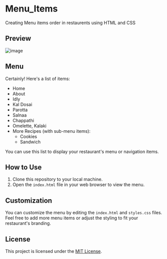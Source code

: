 # Menu_Items
Creating Menu items order in restaurents using HTML and CSS

## Preview

![image](https://github.com/NishalKL/Menu_Items/assets/169981248/3864b0d8-96f2-41e6-95d5-749770f73abf)

## Menu

Certainly! Here's a list of items:

- Home
- About
- Idly
- Kal Dosai
- Parotta
- Salnaa
- Chappathi
- Omelette, Kalaki
- More Recipes (with sub-menu items):
   - Cookies
   - Sandwich

You can use this list to display your restaurant's menu or navigation items.

## How to Use

1. Clone this repository to your local machine.
2. Open the `index.html` file in your web browser to view the menu.

## Customization

You can customize the menu by editing the `index.html` and `styles.css` files. Feel free to add more menu items or adjust the styling to fit your restaurant's branding.

## License

This project is licensed under the [MIT License](LICENSE).

